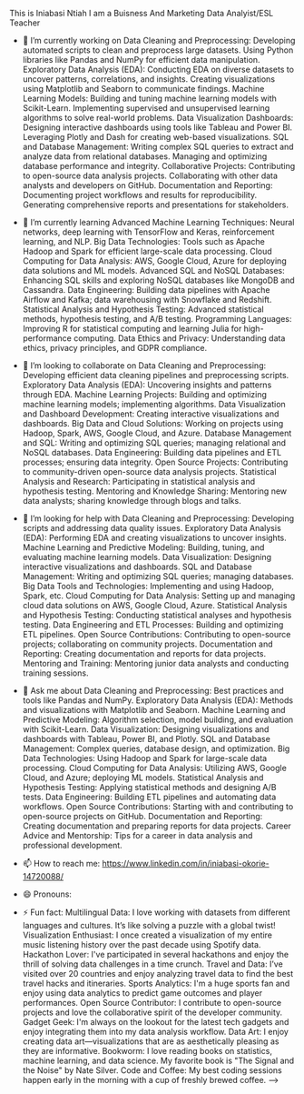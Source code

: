 

This is Iniabasi Ntiah
I am a Buisness And Marketing Data Analyist/ESL Teacher


- 🔭 I’m currently working on Data Cleaning and Preprocessing:
Developing automated scripts to clean and preprocess large datasets.
Using Python libraries like Pandas and NumPy for efficient data manipulation.
Exploratory Data Analysis (EDA):
Conducting EDA on diverse datasets to uncover patterns, correlations, and insights.
Creating visualizations using Matplotlib and Seaborn to communicate findings.
Machine Learning Models:
Building and tuning machine learning models with Scikit-Learn.
Implementing supervised and unsupervised learning algorithms to solve real-world problems.
Data Visualization Dashboards:
Designing interactive dashboards using tools like Tableau and Power BI.
Leveraging Plotly and Dash for creating web-based visualizations.
SQL and Database Management:
Writing complex SQL queries to extract and analyze data from relational databases.
Managing and optimizing database performance and integrity.
Collaborative Projects:
Contributing to open-source data analysis projects.
Collaborating with other data analysts and developers on GitHub.
Documentation and Reporting:
Documenting project workflows and results for reproducibility.
Generating comprehensive reports and presentations for stakeholders.

- 🌱 I’m currently learning Advanced Machine Learning Techniques: Neural networks, deep learning with TensorFlow and Keras, reinforcement learning, and NLP.
Big Data Technologies: Tools such as Apache Hadoop and Spark for efficient large-scale data processing.
Cloud Computing for Data Analysis: AWS, Google Cloud, Azure for deploying data solutions and ML models.
Advanced SQL and NoSQL Databases: Enhancing SQL skills and exploring NoSQL databases like MongoDB and Cassandra.
Data Engineering: Building data pipelines with Apache Airflow and Kafka; data warehousing with Snowflake and Redshift.
Statistical Analysis and Hypothesis Testing: Advanced statistical methods, hypothesis testing, and A/B testing.
Programming Languages: Improving R for statistical computing and learning Julia for high-performance computing.
Data Ethics and Privacy: Understanding data ethics, privacy principles, and GDPR compliance.

- 👯 I’m looking to collaborate on Data Cleaning and Preprocessing: Developing efficient data cleaning pipelines and preprocessing scripts.
Exploratory Data Analysis (EDA): Uncovering insights and patterns through EDA.
Machine Learning Projects: Building and optimizing machine learning models; implementing algorithms.
Data Visualization and Dashboard Development: Creating interactive visualizations and dashboards.
Big Data and Cloud Solutions: Working on projects using Hadoop, Spark, AWS, Google Cloud, and Azure.
Database Management and SQL: Writing and optimizing SQL queries; managing relational and NoSQL databases.
Data Engineering: Building data pipelines and ETL processes; ensuring data integrity.
Open Source Projects: Contributing to community-driven open-source data analysis projects.
Statistical Analysis and Research: Participating in statistical analysis and hypothesis testing.
Mentoring and Knowledge Sharing: Mentoring new data analysts; sharing knowledge through blogs and talks.
- 🤔 I’m looking for help with Data Cleaning and Preprocessing: Developing scripts and addressing data quality issues.
Exploratory Data Analysis (EDA): Performing EDA and creating visualizations to uncover insights.
Machine Learning and Predictive Modeling: Building, tuning, and evaluating machine learning models.
Data Visualization: Designing interactive visualizations and dashboards.
SQL and Database Management: Writing and optimizing SQL queries; managing databases.
Big Data Tools and Technologies: Implementing and using Hadoop, Spark, etc.
Cloud Computing for Data Analysis: Setting up and managing cloud data solutions on AWS, Google Cloud, Azure.
Statistical Analysis and Hypothesis Testing: Conducting statistical analyses and hypothesis testing.
Data Engineering and ETL Processes: Building and optimizing ETL pipelines.
Open Source Contributions: Contributing to open-source projects; collaborating on community projects.
Documentation and Reporting: Creating documentation and reports for data projects.
Mentoring and Training: Mentoring junior data analysts and conducting training sessions.
- 💬 Ask me about Data Cleaning and Preprocessing: Best practices and tools like Pandas and NumPy.
Exploratory Data Analysis (EDA): Methods and visualizations with Matplotlib and Seaborn.
Machine Learning and Predictive Modeling: Algorithm selection, model building, and evaluation with Scikit-Learn.
Data Visualization: Designing visualizations and dashboards with Tableau, Power BI, and Plotly.
SQL and Database Management: Complex queries, database design, and optimization.
Big Data Technologies: Using Hadoop and Spark for large-scale data processing.
Cloud Computing for Data Analysis: Utilizing AWS, Google Cloud, and Azure; deploying ML models.
Statistical Analysis and Hypothesis Testing: Applying statistical methods and designing A/B tests.
Data Engineering: Building ETL pipelines and automating data workflows.
Open Source Contributions: Starting with and contributing to open-source projects on GitHub.
Documentation and Reporting: Creating documentation and preparing reports for data projects.
Career Advice and Mentorship: Tips for a career in data analysis and professional development.

- 📫 How to reach me: https://www.linkedin.com/in/iniabasi-okorie-14720088/
- 😄 Pronouns: 
- ⚡ Fun fact: Multilingual Data: I love working with datasets from different languages and cultures. It’s like solving a puzzle with a global twist!
Visualization Enthusiast: I once created a visualization of my entire music listening history over the past decade using Spotify data.
Hackathon Lover: I've participated in several hackathons and enjoy the thrill of solving data challenges in a time crunch.
Travel and Data: I’ve visited over 20 countries and enjoy analyzing travel data to find the best travel hacks and itineraries.
Sports Analytics: I'm a huge sports fan and enjoy using data analytics to predict game outcomes and player performances.
Open Source Contributor: I contribute to open-source projects and love the collaborative spirit of the developer community.
Gadget Geek: I'm always on the lookout for the latest tech gadgets and enjoy integrating them into my data analysis workflow.
Data Art: I enjoy creating data art—visualizations that are as aesthetically pleasing as they are informative.
Bookworm: I love reading books on statistics, machine learning, and data science. My favorite book is "The Signal and the Noise" by Nate Silver.
Code and Coffee: My best coding sessions happen early in the morning with a cup of freshly brewed coffee.
-->

